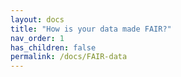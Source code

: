 ```yaml
---
layout: docs
title: "How is your data made FAIR?"
nav_order: 1
has_children: false
permalink: /docs/FAIR-data
---
```

